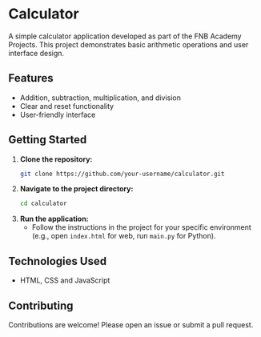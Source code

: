 # Calculator

A simple calculator application developed as part of the FNB Academy Projects. This project demonstrates basic arithmetic operations and user interface design.

## Features

- Addition, subtraction, multiplication, and division
- Clear and reset functionality
- User-friendly interface

## Getting Started

1. **Clone the repository:**
    ```bash
    git clone https://github.com/your-username/calculator.git
    ```
2. **Navigate to the project directory:**
    ```bash
    cd calculator
    ```
3. **Run the application:**
    - Follow the instructions in the project for your specific environment (e.g., open `index.html` for web, run `main.py` for Python).

## Technologies Used

-  HTML, CSS and JavaScript

## Contributing

Contributions are welcome! Please open an issue or submit a pull request.

